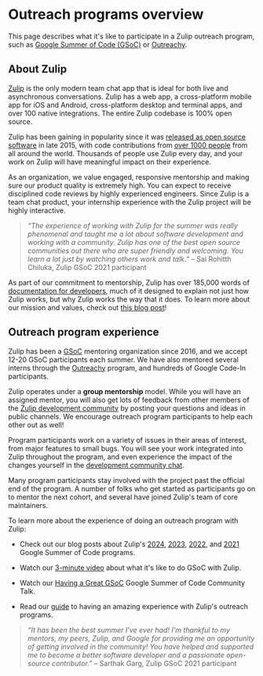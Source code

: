 # Outreach programs overview

This page describes what it's like to participate in a Zulip outreach program,
such as [Google Summer of Code (GSoC)](https://summerofcode.withgoogle.com/) or
[Outreachy](https://www.outreachy.org/).

## About Zulip

[Zulip](https://zulip.com) is the only modern team chat app that is ideal for both
live and asynchronous conversations. Zulip has a web app, a cross-platform
mobile app for iOS and Android, cross-platform desktop and terminal apps, and
over 100 native integrations. The entire Zulip codebase is 100% open source.

Zulip has been gaining in popularity since it was [released as open source
software][oss-release] in late 2015, with code contributions from [over 1000
people](https://zulip.com/team/) from all around the world. Thousands of people
use Zulip every day, and your work on Zulip will have meaningful impact
on their experience.

[oss-release]: https://blogs.dropbox.com/tech/2015/09/open-sourcing-zulip-a-dropbox-hack-week-project/

As an organization, we value engaged, responsive mentorship and making sure our
product quality is extremely high. You can expect to receive disciplined code
reviews by highly experienced engineers. Since Zulip is a team chat product,
your internship experience with the Zulip project will be highly interactive.

> _“The experience of working with Zulip for the summer was really phenomenal and
> taught me a lot about software development and working with a community. Zulip
> has one of the best open source communities out there who are super friendly
> and welcoming. You learn a lot just by watching others work and talk.”_ – Sai
> Rohitth Chiluka, Zulip GSoC 2021 participant

As part of our commitment to mentorship, Zulip has over 185,000 words of
[documentation for
developers](../index.md#zulip-documentation-overview), much of it
designed to explain not just how Zulip works, but why Zulip works the way that
it does. To learn more about our mission and values, check out [this blog
post](https://blog.zulip.com/2021/04/28/why-zulip-is-on-github-sponsors/)!

## Outreach program experience

Zulip has been a [GSoC](https://summerofcode.withgoogle.com/) mentoring
organization since 2016, and we accept 12-20 GSoC participants each summer. We
have also mentored several interns through the
[Outreachy](https://www.outreachy.org/) program, and hundreds of Google Code-In
participants.

Zulip operates under a **group mentorship** model. While you will have an
assigned mentor, you will also get lots of feedback from other members of the
[Zulip development community](https://zulip.com/development-community/) by
posting your questions and ideas in public channels. We encourage outreach
program participants to help each other out as well!

Program participants work on a variety of issues in their areas of interest,
from major features to small bugs. You will see your work integrated into Zulip
throughout the program, and even experience the impact of the changes yourself
in the [development community chat](https://zulip.com/development-community/).

Many program participants stay involved with the project past the
official end of the program. A number of folks who get started as participants
go on to mentor the next cohort, and several have joined Zulip's team of core
maintainers.

To learn more about the experience of doing an outreach program with Zulip:

- Check out our blog posts about Zulip's
  [2024](https://blog.zulip.com/2024/10/09/google-summer-of-code-2024/),
  [2023](https://blog.zulip.com/2024/01/24/google-summer-of-code-2023/),
  [2022](https://blog.zulip.com/2022/11/02/google-summer-of-code-2022/), and
  [2021](https://blog.zulip.com/2021/09/30/google-summer-of-code-2021/) Google
  Summer of Code programs.

- Watch our [3-minute video](https://youtu.be/h4s-JUei3Z0) about what it's like
  to do GSoC with Zulip.

- Watch our [Having a Great GSoC](https://youtu.be/dPUAEZVBrJg) Google Summer of
  Code Community Talk.

- Read our [guide](experience.md) to having an amazing experience with Zulip's
  outreach programs.

> _“It has been the best summer I've ever had! I'm thankful to my mentors, my
> peers, Zulip, and Google for providing me an opportunity of getting involved
> in the community! You have helped and supported me to become a better software
> developer and a passionate open-source contributor.”_ – Sarthak Garg, Zulip
> GSoC 2021 participant
